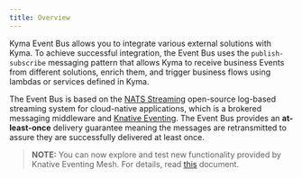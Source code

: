 ```yaml
---
title: Overview
---
```


Kyma Event Bus allows you to integrate various external solutions with Kyma. To achieve successful integration, the Event Bus uses the `publish-subscribe` messaging pattern that allows Kyma to receive business Events from different solutions, enrich them, and trigger business flows using lambdas or services defined in Kyma.

The Event Bus is based on the [NATS Streaming](https://github.com/nats-io/nats-streaming-server/releases) open-source log-based streaming system for cloud-native applications, which is a brokered messaging middleware and [Knative Eventing](https://knative.dev/docs/eventing/). The Event Bus provides an **at-least-once** delivery guarantee meaning the messages are retransmitted to assure they are successfully delivered at least once.

>**NOTE:** You can now explore and test new functionality provided by Knative Eventing Mesh. For details, read [this](/components/event-bus/#details-knative-eventing-mesh) document.